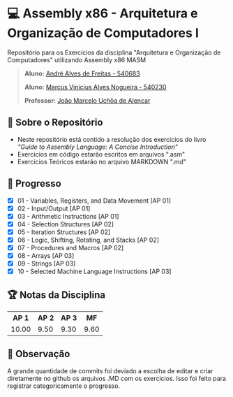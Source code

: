 # **💻 Assembly x86 - Arquitetura e Organização de Computadores I**

Repositório para os Exercícios da disciplina "Arquitetura e Organização de Computadores" utilizando Assembly x86 MASM

> <p><b>Aluno:</b> <a href="https://github.com/AndreAlves-18">André Alves de Freitas - 540683</a></p>
> <p><b>Aluno:</b> <a href="https://github.com/marcusnogueiraa">Marcus Vinicius Alves Nogueira - 540230</a></p>
> <p><b>Professor:</b> <a href="https://github.com/joaomarceloalencar">João Marcelo Uchôa de Alencar</a><p>

## **📓 Sobre o Repositório**

- Neste repositório está contido a resolução dos exercicios do livro _"Guide to Assembly Language: A Concise Introduction"_
- Exercicios em código estarão escritos em arquivos ".asm"
- Exercicios Teóricos estarão no arquivo MARKDOWN ".md"

## **🎲 Progresso**

- [x] 01 - Variables, Registers, and Data Movement [AP 01]
- [x] 02 - Input/Output [AP 01]
- [x] 03 - Arithmetic Instructions [AP 01]
- [x] 04 - Selection Structures [AP 02]
- [x] 05 - Iteration Structures [AP 02]
- [x] 06 - Logic, Shifting, Rotating, and Stacks [AP 02]
- [x] 07 - Procedures and Macros [AP 02]
- [x] 08 - Arrays [AP 03]
- [x] 09 - Strings [AP 03]
- [x] 10 - Selected Machine Language Instructions [AP 03]

## **🏆 Notas da Disciplina**
  
  <table>
  <tr>
    <th>AP 1</th>
    <th>AP 2</th>
    <th>AP 3</th>
    <th>MF</th>
  </tr>
  <tr>
    <td>10.00</td>
    <td>9.50</td>
    <td>9.30</td>
    <td>9.60</td>
  </tr>
</table>

## **🎈 Observação**
A grande quantidade de commits foi deviado a escolha de editar e criar diretamente no github os arquivos .MD com os exercicios. Isso foi feito para registrar categoricamente o progresso.
